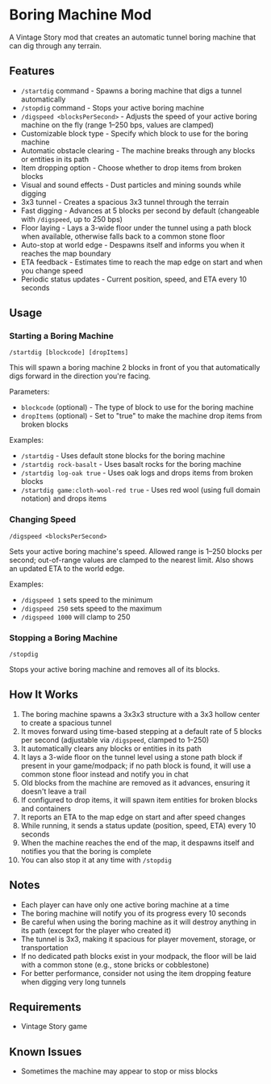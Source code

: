 ﻿# Boring Machine Mod

A Vintage Story mod that creates an automatic tunnel boring machine that can dig through any terrain.

## Features

- `/startdig` command - Spawns a boring machine that digs a tunnel automatically
- `/stopdig` command - Stops your active boring machine
- `/digspeed <blocksPerSecond>` - Adjusts the speed of your active boring machine on the fly (range 1–250 bps, values are clamped)
- Customizable block type - Specify which block to use for the boring machine
- Automatic obstacle clearing - The machine breaks through any blocks or entities in its path
- Item dropping option - Choose whether to drop items from broken blocks
- Visual and sound effects - Dust particles and mining sounds while digging
- 3x3 tunnel - Creates a spacious 3x3 tunnel through the terrain
- Fast digging - Advances at 5 blocks per second by default (changeable with `/digspeed`, up to 250 bps)
- Floor laying - Lays a 3-wide floor under the tunnel using a path block when available, otherwise falls back to a common stone floor
- Auto-stop at world edge - Despawns itself and informs you when it reaches the map boundary
- ETA feedback - Estimates time to reach the map edge on start and when you change speed
- Periodic status updates - Current position, speed, and ETA every 10 seconds

## Usage

### Starting a Boring Machine
```
/startdig [blockcode] [dropItems]
```

This will spawn a boring machine 2 blocks in front of you that automatically digs forward in the direction you're facing.

Parameters:
- `blockcode` (optional) - The type of block to use for the boring machine
- `dropItems` (optional) - Set to "true" to make the machine drop items from broken blocks

Examples:
- `/startdig` - Uses default stone blocks for the boring machine
- `/startdig rock-basalt` - Uses basalt rocks for the boring machine
- `/startdig log-oak true` - Uses oak logs and drops items from broken blocks
- `/startdig game:cloth-wool-red true` - Uses red wool (using full domain notation) and drops items

### Changing Speed
```
/digspeed <blocksPerSecond>
```
Sets your active boring machine's speed. Allowed range is 1–250 blocks per second; out-of-range values are clamped to the nearest limit. Also shows an updated ETA to the world edge.

Examples:
- `/digspeed 1` sets speed to the minimum
- `/digspeed 250` sets speed to the maximum
- `/digspeed 1000` will clamp to 250

### Stopping a Boring Machine
```
/stopdig
```
Stops your active boring machine and removes all of its blocks.

## How It Works

1. The boring machine spawns a 3x3x3 structure with a 3x3 hollow center to create a spacious tunnel
2. It moves forward using time-based stepping at a default rate of 5 blocks per second (adjustable via `/digspeed`, clamped to 1–250)
3. It automatically clears any blocks or entities in its path
4. It lays a 3-wide floor on the tunnel level using a stone path block if present in your game/modpack; if no path block is found, it will use a common stone floor instead and notify you in chat
5. Old blocks from the machine are removed as it advances, ensuring it doesn't leave a trail
6. If configured to drop items, it will spawn item entities for broken blocks and containers
7. It reports an ETA to the map edge on start and after speed changes
8. While running, it sends a status update (position, speed, ETA) every 10 seconds
9. When the machine reaches the end of the map, it despawns itself and notifies you that the boring is complete
10. You can also stop it at any time with `/stopdig`

## Notes

- Each player can have only one active boring machine at a time
- The boring machine will notify you of its progress every 10 seconds
- Be careful when using the boring machine as it will destroy anything in its path (except for the player who created it)
- The tunnel is 3x3, making it spacious for player movement, storage, or transportation
- If no dedicated path blocks exist in your modpack, the floor will be laid with a common stone (e.g., stone bricks or cobblestone)
- For better performance, consider not using the item dropping feature when digging very long tunnels

## Requirements

- Vintage Story game

## Known Issues
- Sometimes the machine may appear to stop or miss blocks